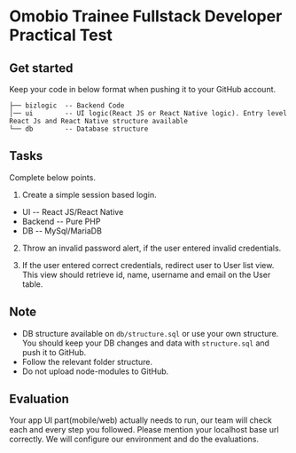 Omobio Trainee Fullstack Developer Practical Test
============================

## Get started


Keep your code in below format when pushing it to your GitHub account.
```
├── bizlogic  -- Backend Code
│── ui        -- UI logic(React JS or React Native logic). Entry level React Js and React Native structure available
└── db        -- Database structure
```
## Tasks


Complete below points.

1. Create a simple session based login.
* UI      --  React JS/React Native
* Backend --  Pure PHP
* DB      --  MySql/MariaDB

2. Throw an invalid password alert, if the user entered invalid credentials.

3. If the user entered correct credentials, redirect user to User list view. This view should retrieve id, name, username and email on the User table.

## Note

* DB structure available on `db/structure.sql` or use your own structure. You should keep your DB changes and data with  `structure.sql` and push it to GitHub. 
* Follow the relevant folder structure.
* Do not upload node-modules to GitHub.


## Evaluation 

Your app UI part(mobile/web) actually needs to run, our team will check each and every step you followed. Please mention your localhost base url correctly.
We will configure our environment and do the evaluations.

